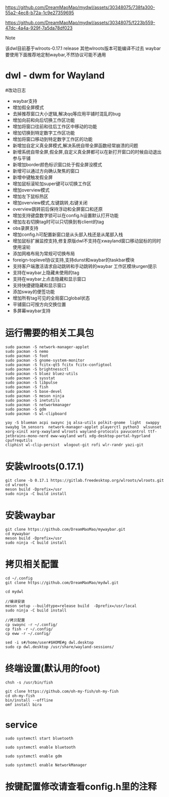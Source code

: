 



https://github.com/DreamMaoMao/mydwl/assets/30348075/738fa300-55a2-4ec8-b72a-1c9e27359695





https://github.com/DreamMaoMao/mydwl/assets/30348075/f223b559-47dc-4a4a-929f-7a5da78df023



> [!NOTE]
> 该dwl目前基于wlroots-0.17.1 release 其他wlroots版本可能编译不过去
> waybar要使用下面推荐地定制waybar,不然协议可能不通用

# dwl - dwm for Wayland

#改动日志
- waybar支持
- 增加假全屏模式
- 去掉推荐窗口大小逻辑,解决qq等应用平铺时混乱的bug
- 增加向前和向后切换工作区功能
- 增加将窗口往前和往后工作区中移动的功能
- 增加切换到特定数字工作区功能
- 增加将窗口移动到特定数字工作区的功能
- 新增加自定义真全屏模式,解决系统自带全屏函数经常崩溃的问题
- 新增系统自带全屏,假全屏,自定义真全屏都可以在新打开窗口的时候自动退出参与平铺
- 新增加border颜色标识窗口处于假全屏没模式
- 新增可以通过方向确认聚焦的窗口
- 新增中键触发假全屏
- 增加鼠标滚轮加super键可以切换工作区
- 增加overview模式
- 增加左下鼠标热区
- 增加overview模式,左键跳转,右键关闭
- overview跳转前后保持浮动和全屏窗口和还原
- 增加支持键盘数字锁可以在config.h设置默认打开功能
- 增加左右切换tag时可以只切换到有client的tag
- obs录屏支持
- 增加config.h可配置新窗口是从头部入栈还是从尾部入栈
- 增加鼠标扩展监控支持,修复原版dwl不支持在xwayland窗口移动鼠标的同时使用滚轮
- 添加网格布局为常规可切换布局
- foreign-toplevel协议支持,支持dunst和waybar的taskbar模块
- 支持客户端激活请求自动跳转和手动跳转的waybar 工作区模块urgen提示
- 支持在waybar上隐藏未使用的tag
- 支持在waybar上点击隐藏和显示窗口
- 支持快捷键隐藏和显示窗口
- 添加sway的便签功能
- 增加所有tag可见的全局窗口global状态
- 平铺窗口可按方向交换位置
- 多屏幕waybar支持

# 运行需要的相关工具包
```
sudo pacman -S network-manager-applet
sudo pacman -S nemo
sudo pacman -S foot
sudo pacman -S gnome-system-monitor 
sudo pacman -S fcitx-qt5 fcitx fcitx-configtool
sudo pacman -S brightnessctl 
sudo pacman -S bluez bluez-utils 
sudo pacman -S sysstat
sudo pacman -S libpulse
sudo pacman -S fish
sudo pacman -S base-devel
sudo pacman -S meson ninja
sudo pacman -S inetutils 
sudo pacman -S networkmanager 
sudo pacman -S gdm
sudo pacman -S wl-clipboard

yay -S blueman acpi swaync jq alsa-utils polkit-gnome  light  swappy swaybg lm_sensors  network-manager-applet playerctl python3  wlsunset  xorg-xinit xorg-xwayland wlroots wayland-protocols pavucontrol ttf-jetbrains-mono-nerd eww-wayland wofi xdg-desktop-portal-hyprland cpufrequtils
cliphist wl-clip-persist  wlogout-git rofi wlr-randr yazi-git

```

# 安装wlroots(0.17.1)
```
git clone -b 0.17.1 https://gitlab.freedesktop.org/wlroots/wlroots.git 
cd wlroots
meson build -Dprefix=/usr
sudo ninja -C build install
```

# 安装waybar
```
git clone https://github.com/DreamMaoMao/mywaybar.git
cd mywaybar
meson build -Dprefix=/usr
sudo ninja -C build install
```

# 拷贝相关配置
```
cd ~/.config
git clone https://github.com/DreamMaoMao/mydwl.git

cd mydwl

//编译安装
meson setup --buildtype=release build  -Dprefix=/usr/local
sudo ninja -C build install

//拷贝配置
cp swaync -r ~/.config/
cp fish -r ~/.config/
cp eww -r ~/.config/

sed -i s#/home/user#$HOME#g dwl.desktop
sudo cp dwl.desktop /usr/share/wayland-sessions/
```

# 终端设置(默认用的foot)
```
chsh -s /usr/bin/fish

git clone https://github.com/oh-my-fish/oh-my-fish
cd oh-my-fish
bin/install --offline
omf install bira
```
# service
```
sudo systemctl start bluetooth

sudo systemctl enable bluetooth

sudo systemctl enable gdm

sudo systemctl enable NetworkManager

```


# 按键配置修改请查看config.h里的注释
